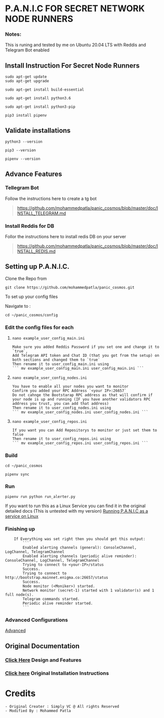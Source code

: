 # P.A.N.I.C FOR SECRET NETWORK NODE RUNNERS

### Notes: 
This is runing and tested by me on Ubuntu 20.04 LTS with Reddis and Telegram Bot enabled

## Install Instruction For Secret Node Runners
```
sudo apt-get update
sudo apt-get upgrade
```
```
sudo apt-get install build-essential
```
```
sudo apt-get install python3.6
```

```
sudo apt-get install python3-pip
```

```
pip3 install pipenv
```

## Validate installations

```
python3 --version

pip3 --version

pipenv --version

```
## Advance Features
### Tellegram Bot
 Follow the instructions here to create a tg bot
 >https://github.com/mohammedpatla/panic_cosmos/blob/master/doc/INSTALL_TELEGRAM.md

### Install Reddis for DB
 Follor the instructions here to install redis DB on your server
 >https://github.com/mohammedpatla/panic_cosmos/blob/master/doc/INSTALL_REDIS.md

## Setting up P.A.N.I.C.
 Clone the Repo from

 ```
 git clone https://github.com/mohammedpatla/panic_cosmos.git
 ```

 To set up your config files
 
 Navigate to :
 ```
 cd ~/panic_cosmos/config
 ```

 ### Edit the config files for each
  1.    ```
        nano example_user_config_main.ini
        ```

            Make sure you added Reddis Password if you set one and change it to `true`,
            Add Telegram API token and Chat ID (that you got from the setup) on both sections and changed them to `true`
            Then rename it to user_config_main.ini using
            ``` mv example_user_config_main.ini user_config_main.ini ```
  2.    ```
        nano example_user_config_nodes.ini
        ```
            You have to enable all your nodes you want to monitor
            Confirm you added your RPC Address `<your IP>:26657` 
            Do not cahnge the Bootstarap RPC address as that will confirm if your node is up and running (IF you have another validators RPC address you trust, you can add that address)
            Then rename it to user_config_nodes.ini using
            ``` mv example_user_config_nodes.ini user_config_nodes.ini ```
  3.    ```
        nano example_user_config_repos.ini
        ```
            If you want you can Add Repositorys to monitor or just set them to false
            Then rename it to user_config_repos.ini using
            ``` mv example_user_config_repos.ini user_config_repos.ini ```

 ### Build
 ```
 cd ~/panic_cosmos
 ```
 ```
 pipenv sync
 ```
 ### Run
 ```
 pipenv run python run_alerter.py
 ```
If you want to run this as a Linux Service you can find it in the original detailed docs (This is untested with my version)
[Running P.A.N.I.C as a service on Linux](https://github.com/mohammedpatla/panic_cosmos/blob/master/doc/INSTALL_AND_RUN.md#running-panic-as-a-linux-service)


 ### Finishing up
        If Everything was set right then you should get this output:
            ```
            Enabled alerting channels (general): ConsoleChannel, LogChannel, TelegramChannel
            Enabled alerting channels (periodic alive reminder): ConsoleChannel, LogChannel, TelegramChannel
            Trying to connect to <your-IP>/status
            Success.
            Trying to connect to http://bootstrap.mainnet.enigma.co:26657/status
            Success.
            Node monitor (<Moniker>) started.
            Network monitor (secret-1) started with 1 validator(s) and 1 full node(s).
            Telegram commands started.
            Periodic alive reminder started.
            ```

### Advanced Configurations
[Advanced](https://github.com/mohammedpatla/panic_cosmos/blob/master/doc/INSTALL_AND_RUN.md#advanced-configuration)

## Original Documentation
### [Click Here](https://github.com/mohammedpatla/panic_cosmos/blob/master/doc/DESIGN_AND_FEATURES.md) Design and Features
### [Click here](https://github.com/mohammedpatla/panic_cosmos/blob/master/doc/INSTALL_AND_RUN.md) Original Installation Instructions

# Credits
    - Original Creater : Simply VC @ All rights Reserved
    - Modified By : Mohammed Patla